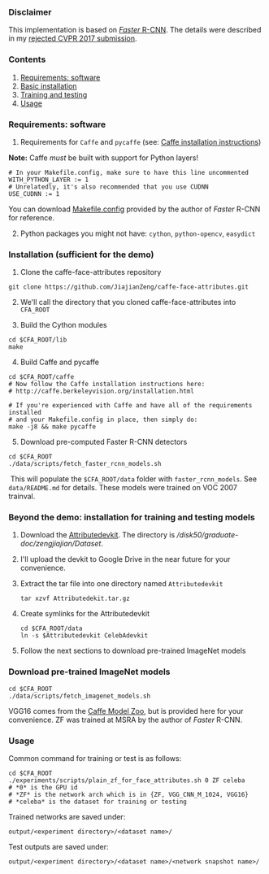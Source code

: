 ### Disclaimer

This implementation is based on [*Faster* R-CNN](https://github.com/rbgirshick/py-faster-rcnn). The details were described in my [rejected CVPR 2017 submission](https://drive.google.com/open?id=1L2I8Bt-ekJkW8PJzcPqPuQlbUB1Nazxk).

### Contents
1. [Requirements: software](#requirements-software)
2. [Basic installation](#installation-sufficient-for-the-demo)
3. [Training and testing](#beyond-the-demo-installation-for-training-and-testing-models)
4. [Usage](#usage)

### Requirements: software

1. Requirements for `Caffe` and `pycaffe` (see: [Caffe installation instructions](http://caffe.berkeleyvision.org/installation.html))

  **Note:** Caffe *must* be built with support for Python layers!

  ```make
  # In your Makefile.config, make sure to have this line uncommented
  WITH_PYTHON_LAYER := 1
  # Unrelatedly, it's also recommended that you use CUDNN
  USE_CUDNN := 1
  ```

  You can download [Makefile.config](http://www.cs.berkeley.edu/~rbg/fast-rcnn-data/Makefile.config) provided by the author of *Faster* R-CNN for reference.
  
2. Python packages you might not have: `cython`, `python-opencv`, `easydict`

### Installation (sufficient for the demo)

1. Clone the caffe-face-attributes repository
  ```
  git clone https://github.com/JiajianZeng/caffe-face-attributes.git
  ```
  
2. We'll call the directory that you cloned caffe-face-attributes into `CFA_ROOT`

3. Build the Cython modules
  ```
  cd $CFA_ROOT/lib
  make
  ```
  
4. Build Caffe and pycaffe
  ```Shell
  cd $CFA_ROOT/caffe
  # Now follow the Caffe installation instructions here:
  # http://caffe.berkeleyvision.org/installation.html

  # If you're experienced with Caffe and have all of the requirements installed
  # and your Makefile.config in place, then simply do:
  make -j8 && make pycaffe
  ```

5. Download pre-computed Faster R-CNN detectors
  ```
  cd $CFA_ROOT
  ./data/scripts/fetch_faster_rcnn_models.sh
  ```
    
  This will populate the `$CFA_ROOT/data` folder with `faster_rcnn_models`. See `data/README.md` for details.
  These models were trained on VOC 2007 trainval.
    
### Beyond the demo: installation for training and testing models
1. Download the [Attributedevkit](http://10.214.143.222:5000). The directory is */disk50/graduate-doc/zengjiajian/Dataset*.

2. I'll upload the devkit to Google Drive in the near future for your convenience.

3. Extract the tar file into one directory named `Attributedevkit`

	```Shell
	tar xzvf Attributedekit.tar.gz
	```
	
4. Create symlinks for the Attributedevkit
	```
	cd $CFA_ROOT/data
	ln -s $Attributedevkit CelebAdevkit
	```
	
	
5. Follow the next sections to download pre-trained ImageNet models

### Download pre-trained ImageNet models

```Shell
cd $CFA_ROOT
./data/scripts/fetch_imagenet_models.sh
```
VGG16 comes from the [Caffe Model Zoo](https://github.com/BVLC/caffe/wiki/Model-Zoo), but is provided here for your convenience.
ZF was trained at MSRA by the author of *Faster* R-CNN.

### Usage

Common command for training or test is as follows:

```Shell
cd $CFA_ROOT
./experiments/scripts/plain_zf_for_face_attributes.sh 0 ZF celeba
# *0* is the GPU id
# *ZF* is the network arch which is in {ZF, VGG_CNN_M_1024, VGG16}
# *celeba* is the dataset for training or testing
```

Trained networks are saved under:

```
output/<experiment directory>/<dataset name>/
```

Test outputs are saved under:

```
output/<experiment directory>/<dataset name>/<network snapshot name>/
```

